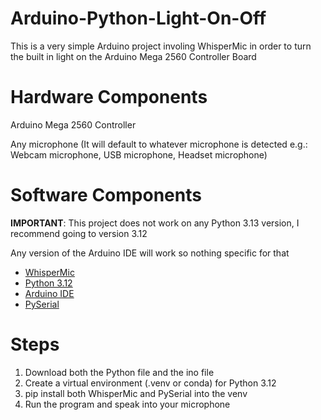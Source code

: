 # Arduino-Python-Light-On-Off
This is a very simple Arduino project involing WhisperMic in order to turn the built in light on the Arduino Mega 2560 Controller Board
# Hardware Components
Arduino Mega 2560 Controller

Any microphone (It will default to whatever microphone is detected e.g.: Webcam microphone, USB microphone, Headset microphone)
# Software Components
**IMPORTANT**: This project does not work on any Python 3.13 version, I recommend going to version 3.12

Any version of the Arduino IDE will work so nothing specific for that
- [WhisperMic](https://github.com/mallorbc/whisper_mic)
- [Python 3.12](https://www.python.org/downloads/release/python-3129/)
- [Arduino IDE](https://www.arduino.cc/en/software)
- [PySerial](https://pypi.org/project/pyserial/)

# Steps
1. Download both the Python file and the ino file
2. Create a virtual environment (.venv or conda) for Python 3.12
3. pip install both WhisperMic and PySerial into the venv
4. Run the program and speak into your microphone
